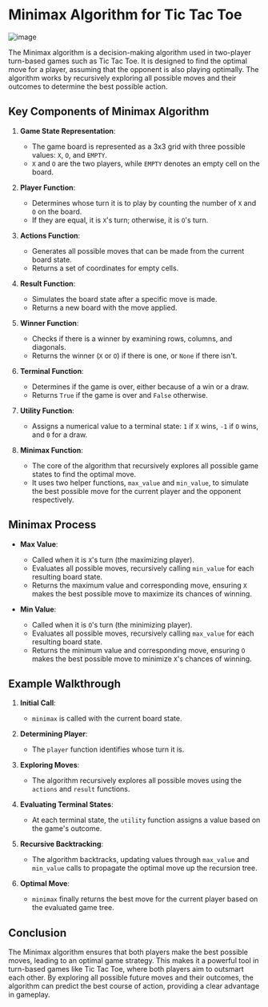 # Minimax Algorithm for Tic Tac Toe

![image](https://github.com/user-attachments/assets/42802bc4-d0c5-42ec-a0ec-0c0273b59cd5)

The Minimax algorithm is a decision-making algorithm used in two-player turn-based games such as Tic Tac Toe. It is designed to find the optimal move for a player, assuming that the opponent is also playing optimally. The algorithm works by recursively exploring all possible moves and their outcomes to determine the best possible action.

## Key Components of Minimax Algorithm

1. **Game State Representation**:
   - The game board is represented as a 3x3 grid with three possible values: `X`, `O`, and `EMPTY`.
   - `X` and `O` are the two players, while `EMPTY` denotes an empty cell on the board.

2. **Player Function**:
   - Determines whose turn it is to play by counting the number of `X` and `O` on the board.
   - If they are equal, it is `X`'s turn; otherwise, it is `O`'s turn.

3. **Actions Function**:
   - Generates all possible moves that can be made from the current board state.
   - Returns a set of coordinates for empty cells.

4. **Result Function**:
   - Simulates the board state after a specific move is made.
   - Returns a new board with the move applied.

5. **Winner Function**:
   - Checks if there is a winner by examining rows, columns, and diagonals.
   - Returns the winner (`X` or `O`) if there is one, or `None` if there isn't.

6. **Terminal Function**:
   - Determines if the game is over, either because of a win or a draw.
   - Returns `True` if the game is over and `False` otherwise.

7. **Utility Function**:
   - Assigns a numerical value to a terminal state: `1` if `X` wins, `-1` if `O` wins, and `0` for a draw.

8. **Minimax Function**:
   - The core of the algorithm that recursively explores all possible game states to find the optimal move.
   - It uses two helper functions, `max_value` and `min_value`, to simulate the best possible move for the current player and the opponent respectively.

## Minimax Process

- **Max Value**:
  - Called when it is `X`'s turn (the maximizing player).
  - Evaluates all possible moves, recursively calling `min_value` for each resulting board state.
  - Returns the maximum value and corresponding move, ensuring `X` makes the best possible move to maximize its chances of winning.

- **Min Value**:
  - Called when it is `O`'s turn (the minimizing player).
  - Evaluates all possible moves, recursively calling `max_value` for each resulting board state.
  - Returns the minimum value and corresponding move, ensuring `O` makes the best possible move to minimize `X`'s chances of winning.

## Example Walkthrough

1. **Initial Call**:
   - `minimax` is called with the current board state.

2. **Determining Player**:
   - The `player` function identifies whose turn it is.

3. **Exploring Moves**:
   - The algorithm recursively explores all possible moves using the `actions` and `result` functions.

4. **Evaluating Terminal States**:
   - At each terminal state, the `utility` function assigns a value based on the game's outcome.

5. **Recursive Backtracking**:
   - The algorithm backtracks, updating values through `max_value` and `min_value` calls to propagate the optimal move up the recursion tree.

6. **Optimal Move**:
   - `minimax` finally returns the best move for the current player based on the evaluated game tree.

## Conclusion

The Minimax algorithm ensures that both players make the best possible moves, leading to an optimal game strategy. This makes it a powerful tool in turn-based games like Tic Tac Toe, where both players aim to outsmart each other. By exploring all possible future moves and their outcomes, the algorithm can predict the best course of action, providing a clear advantage in gameplay.
